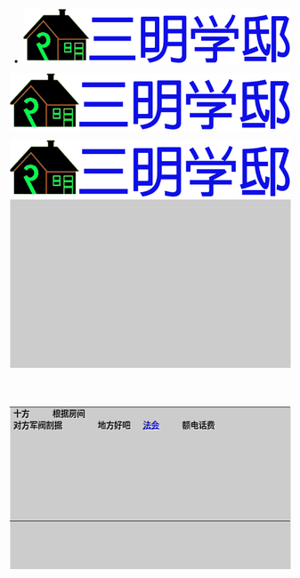 <!DOCTYPE html>
<html lang="en">
<head>
    <meta charset="UTF-8">
    <meta name="viewport" content="width=devic-vidth, initial-scale=1.0">
    <title>图片列表</title>
</head>
<body>
    <ul>
       <li>
          <a href="">
                <img src="https://raw.githubusercontent.com/sanmingxuedi/index.html/main/%E6%9C%AA%E6%A0%87%E9%A2%98.png" alt="">
          </a>
       </li>
     </ul>
</body>

</html>

![图片](https://raw.githubusercontent.com/sanmingxuedi/index.html/main/%E6%9C%AA%E6%A0%87%E9%A2%98.png)
<head>
    <link rel="icon" href="https://raw.githubusercontent.com/sanmingxuedi/index.html/main/favicon.ico" type="image/x-icon" href="favicon.ico"/>
    <link rel="shortcut icon" href="https://raw.githubusercontent.com/sanmingxuedi/index.html/main/favicon.ico" type="image/x-icon" href="favicon.ico"/>
</head>
<a href="https://sanmingxuedi.github.io/index.html">
  <img src="https://raw.githubusercontent.com/sanmingxuedi/index.html/main/%E6%9C%AA%E6%A0%87%E9%A2%98.png">
</a>

<!DOCTYPE html>
<html>
<head>
    <meta charset="UTF-8" />
    <title>Document</title>
    <style>
        div{
            font-size:70px;
            background-color: #CCC;
            color:#ccc;
        }
        div:first-child{
            text-shadow:1px 1px 1px #000;
            text-shadow:-1px -1px 1px #FFF;
        }
        div:last-child{
            text-shadow:1px 1px 1px #FFF,-1px -1px 1px #000;
        }
    </style>
</head>
<body>
    <div>我是凸起的文字</div>
    <div>我是凹下去的文字</div>
</body>
</html>


<head>
<meta http-equiv=Content-Type content="text/html; charset=gb2312">
<meta name=ProgId content=Word.Document>
<meta name=Generator content="Microsoft Word 14">
<meta name=Originator content="Microsoft Word 14">
<link rel=File-List href="单个文件网页1.files/filelist.xml">
<!--[if gte mso 9]><xml>
 <o:DocumentProperties>
  <o:Author>user</o:Author>
  <o:Template>Normal</o:Template>
  <o:LastAuthor>user</o:LastAuthor>
  <o:Revision>2</o:Revision>
  <o:TotalTime>4</o:TotalTime>
  <o:Created>2021-04-07T07:38:00Z</o:Created>
  <o:LastSaved>2021-04-07T07:38:00Z</o:LastSaved>
  <o:Pages>1</o:Pages>
  <o:Words>22</o:Words>
  <o:Characters>127</o:Characters>
  <o:Company>user</o:Company>
  <o:Lines>1</o:Lines>
  <o:Paragraphs>1</o:Paragraphs>
  <o:CharactersWithSpaces>148</o:CharactersWithSpaces>
  <o:Version>14.00</o:Version>
 </o:DocumentProperties>
 <o:OfficeDocumentSettings>
  <o:RelyOnVML/>
  <o:AllowPNG/>
 </o:OfficeDocumentSettings>
</xml><![endif]-->
<link rel=themeData href="单个文件网页1.files/themedata.thmx">
<link rel=colorSchemeMapping href="单个文件网页1.files/colorschememapping.xml">
<!--[if gte mso 9]><xml>
 <w:WordDocument>
  <w:TrackMoves>false</w:TrackMoves>
  <w:TrackFormatting/>
  <w:PunctuationKerning/>
  <w:DrawingGridVerticalSpacing>7.8 磅</w:DrawingGridVerticalSpacing>
  <w:DisplayHorizontalDrawingGridEvery>0</w:DisplayHorizontalDrawingGridEvery>
  <w:DisplayVerticalDrawingGridEvery>2</w:DisplayVerticalDrawingGridEvery>
  <w:ValidateAgainstSchemas/>
  <w:SaveIfXMLInvalid>false</w:SaveIfXMLInvalid>
  <w:IgnoreMixedContent>false</w:IgnoreMixedContent>
  <w:AlwaysShowPlaceholderText>false</w:AlwaysShowPlaceholderText>
  <w:DoNotPromoteQF/>
  <w:LidThemeOther>EN-US</w:LidThemeOther>
  <w:LidThemeAsian>ZH-CN</w:LidThemeAsian>
  <w:LidThemeComplexScript>X-NONE</w:LidThemeComplexScript>
  <w:Compatibility>
   <w:SpaceForUL/>
   <w:BalanceSingleByteDoubleByteWidth/>
   <w:DoNotLeaveBackslashAlone/>
   <w:ULTrailSpace/>
   <w:DoNotExpandShiftReturn/>
   <w:AdjustLineHeightInTable/>
   <w:BreakWrappedTables/>
   <w:SnapToGridInCell/>
   <w:WrapTextWithPunct/>
   <w:UseAsianBreakRules/>
   <w:DontGrowAutofit/>
   <w:SplitPgBreakAndParaMark/>
   <w:EnableOpenTypeKerning/>
   <w:DontFlipMirrorIndents/>
   <w:OverrideTableStyleHps/>
   <w:UseFELayout/>
  </w:Compatibility>
  <m:mathPr>
   <m:mathFont m:val="Cambria Math"/>
   <m:brkBin m:val="before"/>
   <m:brkBinSub m:val="&#45;-"/>
   <m:smallFrac m:val="off"/>
   <m:dispDef/>
   <m:lMargin m:val="0"/>
   <m:rMargin m:val="0"/>
   <m:defJc m:val="centerGroup"/>
   <m:wrapIndent m:val="1440"/>
   <m:intLim m:val="subSup"/>
   <m:naryLim m:val="undOvr"/>
  </m:mathPr></w:WordDocument>
</xml><![endif]--><!--[if gte mso 9]><xml>
 <w:LatentStyles DefLockedState="false" DefUnhideWhenUsed="true"
  DefSemiHidden="true" DefQFormat="false" DefPriority="99"
  LatentStyleCount="267">
  <w:LsdException Locked="false" Priority="0" SemiHidden="false"
   UnhideWhenUsed="false" QFormat="true" Name="Normal"/>
  <w:LsdException Locked="false" Priority="9" SemiHidden="false"
   UnhideWhenUsed="false" QFormat="true" Name="heading 1"/>
  <w:LsdException Locked="false" Priority="9" QFormat="true" Name="heading 2"/>
  <w:LsdException Locked="false" Priority="9" QFormat="true" Name="heading 3"/>
  <w:LsdException Locked="false" Priority="9" QFormat="true" Name="heading 4"/>
  <w:LsdException Locked="false" Priority="9" QFormat="true" Name="heading 5"/>
  <w:LsdException Locked="false" Priority="9" QFormat="true" Name="heading 6"/>
  <w:LsdException Locked="false" Priority="9" QFormat="true" Name="heading 7"/>
  <w:LsdException Locked="false" Priority="9" QFormat="true" Name="heading 8"/>
  <w:LsdException Locked="false" Priority="9" QFormat="true" Name="heading 9"/>
  <w:LsdException Locked="false" Priority="39" Name="toc 1"/>
  <w:LsdException Locked="false" Priority="39" Name="toc 2"/>
  <w:LsdException Locked="false" Priority="39" Name="toc 3"/>
  <w:LsdException Locked="false" Priority="39" Name="toc 4"/>
  <w:LsdException Locked="false" Priority="39" Name="toc 5"/>
  <w:LsdException Locked="false" Priority="39" Name="toc 6"/>
  <w:LsdException Locked="false" Priority="39" Name="toc 7"/>
  <w:LsdException Locked="false" Priority="39" Name="toc 8"/>
  <w:LsdException Locked="false" Priority="39" Name="toc 9"/>
  <w:LsdException Locked="false" Priority="35" QFormat="true" Name="caption"/>
  <w:LsdException Locked="false" Priority="10" SemiHidden="false"
   UnhideWhenUsed="false" QFormat="true" Name="Title"/>
  <w:LsdException Locked="false" Priority="1" Name="Default Paragraph Font"/>
  <w:LsdException Locked="false" Priority="11" SemiHidden="false"
   UnhideWhenUsed="false" QFormat="true" Name="Subtitle"/>
  <w:LsdException Locked="false" Priority="22" SemiHidden="false"
   UnhideWhenUsed="false" QFormat="true" Name="Strong"/>
  <w:LsdException Locked="false" Priority="20" SemiHidden="false"
   UnhideWhenUsed="false" QFormat="true" Name="Emphasis"/>
  <w:LsdException Locked="false" Priority="59" SemiHidden="false"
   UnhideWhenUsed="false" Name="Table Grid"/>
  <w:LsdException Locked="false" UnhideWhenUsed="false" Name="Placeholder Text"/>
  <w:LsdException Locked="false" Priority="1" SemiHidden="false"
   UnhideWhenUsed="false" QFormat="true" Name="No Spacing"/>
  <w:LsdException Locked="false" Priority="60" SemiHidden="false"
   UnhideWhenUsed="false" Name="Light Shading"/>
  <w:LsdException Locked="false" Priority="61" SemiHidden="false"
   UnhideWhenUsed="false" Name="Light List"/>
  <w:LsdException Locked="false" Priority="62" SemiHidden="false"
   UnhideWhenUsed="false" Name="Light Grid"/>
  <w:LsdException Locked="false" Priority="63" SemiHidden="false"
   UnhideWhenUsed="false" Name="Medium Shading 1"/>
  <w:LsdException Locked="false" Priority="64" SemiHidden="false"
   UnhideWhenUsed="false" Name="Medium Shading 2"/>
  <w:LsdException Locked="false" Priority="65" SemiHidden="false"
   UnhideWhenUsed="false" Name="Medium List 1"/>
  <w:LsdException Locked="false" Priority="66" SemiHidden="false"
   UnhideWhenUsed="false" Name="Medium List 2"/>
  <w:LsdException Locked="false" Priority="67" SemiHidden="false"
   UnhideWhenUsed="false" Name="Medium Grid 1"/>
  <w:LsdException Locked="false" Priority="68" SemiHidden="false"
   UnhideWhenUsed="false" Name="Medium Grid 2"/>
  <w:LsdException Locked="false" Priority="69" SemiHidden="false"
   UnhideWhenUsed="false" Name="Medium Grid 3"/>
  <w:LsdException Locked="false" Priority="70" SemiHidden="false"
   UnhideWhenUsed="false" Name="Dark List"/>
  <w:LsdException Locked="false" Priority="71" SemiHidden="false"
   UnhideWhenUsed="false" Name="Colorful Shading"/>
  <w:LsdException Locked="false" Priority="72" SemiHidden="false"
   UnhideWhenUsed="false" Name="Colorful List"/>
  <w:LsdException Locked="false" Priority="73" SemiHidden="false"
   UnhideWhenUsed="false" Name="Colorful Grid"/>
  <w:LsdException Locked="false" Priority="60" SemiHidden="false"
   UnhideWhenUsed="false" Name="Light Shading Accent 1"/>
  <w:LsdException Locked="false" Priority="61" SemiHidden="false"
   UnhideWhenUsed="false" Name="Light List Accent 1"/>
  <w:LsdException Locked="false" Priority="62" SemiHidden="false"
   UnhideWhenUsed="false" Name="Light Grid Accent 1"/>
  <w:LsdException Locked="false" Priority="63" SemiHidden="false"
   UnhideWhenUsed="false" Name="Medium Shading 1 Accent 1"/>
  <w:LsdException Locked="false" Priority="64" SemiHidden="false"
   UnhideWhenUsed="false" Name="Medium Shading 2 Accent 1"/>
  <w:LsdException Locked="false" Priority="65" SemiHidden="false"
   UnhideWhenUsed="false" Name="Medium List 1 Accent 1"/>
  <w:LsdException Locked="false" UnhideWhenUsed="false" Name="Revision"/>
  <w:LsdException Locked="false" Priority="34" SemiHidden="false"
   UnhideWhenUsed="false" QFormat="true" Name="List Paragraph"/>
  <w:LsdException Locked="false" Priority="29" SemiHidden="false"
   UnhideWhenUsed="false" QFormat="true" Name="Quote"/>
  <w:LsdException Locked="false" Priority="30" SemiHidden="false"
   UnhideWhenUsed="false" QFormat="true" Name="Intense Quote"/>
  <w:LsdException Locked="false" Priority="66" SemiHidden="false"
   UnhideWhenUsed="false" Name="Medium List 2 Accent 1"/>
  <w:LsdException Locked="false" Priority="67" SemiHidden="false"
   UnhideWhenUsed="false" Name="Medium Grid 1 Accent 1"/>
  <w:LsdException Locked="false" Priority="68" SemiHidden="false"
   UnhideWhenUsed="false" Name="Medium Grid 2 Accent 1"/>
  <w:LsdException Locked="false" Priority="69" SemiHidden="false"
   UnhideWhenUsed="false" Name="Medium Grid 3 Accent 1"/>
  <w:LsdException Locked="false" Priority="70" SemiHidden="false"
   UnhideWhenUsed="false" Name="Dark List Accent 1"/>
  <w:LsdException Locked="false" Priority="71" SemiHidden="false"
   UnhideWhenUsed="false" Name="Colorful Shading Accent 1"/>
  <w:LsdException Locked="false" Priority="72" SemiHidden="false"
   UnhideWhenUsed="false" Name="Colorful List Accent 1"/>
  <w:LsdException Locked="false" Priority="73" SemiHidden="false"
   UnhideWhenUsed="false" Name="Colorful Grid Accent 1"/>
  <w:LsdException Locked="false" Priority="60" SemiHidden="false"
   UnhideWhenUsed="false" Name="Light Shading Accent 2"/>
  <w:LsdException Locked="false" Priority="61" SemiHidden="false"
   UnhideWhenUsed="false" Name="Light List Accent 2"/>
  <w:LsdException Locked="false" Priority="62" SemiHidden="false"
   UnhideWhenUsed="false" Name="Light Grid Accent 2"/>
  <w:LsdException Locked="false" Priority="63" SemiHidden="false"
   UnhideWhenUsed="false" Name="Medium Shading 1 Accent 2"/>
  <w:LsdException Locked="false" Priority="64" SemiHidden="false"
   UnhideWhenUsed="false" Name="Medium Shading 2 Accent 2"/>
  <w:LsdException Locked="false" Priority="65" SemiHidden="false"
   UnhideWhenUsed="false" Name="Medium List 1 Accent 2"/>
  <w:LsdException Locked="false" Priority="66" SemiHidden="false"
   UnhideWhenUsed="false" Name="Medium List 2 Accent 2"/>
  <w:LsdException Locked="false" Priority="67" SemiHidden="false"
   UnhideWhenUsed="false" Name="Medium Grid 1 Accent 2"/>
  <w:LsdException Locked="false" Priority="68" SemiHidden="false"
   UnhideWhenUsed="false" Name="Medium Grid 2 Accent 2"/>
  <w:LsdException Locked="false" Priority="69" SemiHidden="false"
   UnhideWhenUsed="false" Name="Medium Grid 3 Accent 2"/>
  <w:LsdException Locked="false" Priority="70" SemiHidden="false"
   UnhideWhenUsed="false" Name="Dark List Accent 2"/>
  <w:LsdException Locked="false" Priority="71" SemiHidden="false"
   UnhideWhenUsed="false" Name="Colorful Shading Accent 2"/>
  <w:LsdException Locked="false" Priority="72" SemiHidden="false"
   UnhideWhenUsed="false" Name="Colorful List Accent 2"/>
  <w:LsdException Locked="false" Priority="73" SemiHidden="false"
   UnhideWhenUsed="false" Name="Colorful Grid Accent 2"/>
  <w:LsdException Locked="false" Priority="60" SemiHidden="false"
   UnhideWhenUsed="false" Name="Light Shading Accent 3"/>
  <w:LsdException Locked="false" Priority="61" SemiHidden="false"
   UnhideWhenUsed="false" Name="Light List Accent 3"/>
  <w:LsdException Locked="false" Priority="62" SemiHidden="false"
   UnhideWhenUsed="false" Name="Light Grid Accent 3"/>
  <w:LsdException Locked="false" Priority="63" SemiHidden="false"
   UnhideWhenUsed="false" Name="Medium Shading 1 Accent 3"/>
  <w:LsdException Locked="false" Priority="64" SemiHidden="false"
   UnhideWhenUsed="false" Name="Medium Shading 2 Accent 3"/>
  <w:LsdException Locked="false" Priority="65" SemiHidden="false"
   UnhideWhenUsed="false" Name="Medium List 1 Accent 3"/>
  <w:LsdException Locked="false" Priority="66" SemiHidden="false"
   UnhideWhenUsed="false" Name="Medium List 2 Accent 3"/>
  <w:LsdException Locked="false" Priority="67" SemiHidden="false"
   UnhideWhenUsed="false" Name="Medium Grid 1 Accent 3"/>
  <w:LsdException Locked="false" Priority="68" SemiHidden="false"
   UnhideWhenUsed="false" Name="Medium Grid 2 Accent 3"/>
  <w:LsdException Locked="false" Priority="69" SemiHidden="false"
   UnhideWhenUsed="false" Name="Medium Grid 3 Accent 3"/>
  <w:LsdException Locked="false" Priority="70" SemiHidden="false"
   UnhideWhenUsed="false" Name="Dark List Accent 3"/>
  <w:LsdException Locked="false" Priority="71" SemiHidden="false"
   UnhideWhenUsed="false" Name="Colorful Shading Accent 3"/>
  <w:LsdException Locked="false" Priority="72" SemiHidden="false"
   UnhideWhenUsed="false" Name="Colorful List Accent 3"/>
  <w:LsdException Locked="false" Priority="73" SemiHidden="false"
   UnhideWhenUsed="false" Name="Colorful Grid Accent 3"/>
  <w:LsdException Locked="false" Priority="60" SemiHidden="false"
   UnhideWhenUsed="false" Name="Light Shading Accent 4"/>
  <w:LsdException Locked="false" Priority="61" SemiHidden="false"
   UnhideWhenUsed="false" Name="Light List Accent 4"/>
  <w:LsdException Locked="false" Priority="62" SemiHidden="false"
   UnhideWhenUsed="false" Name="Light Grid Accent 4"/>
  <w:LsdException Locked="false" Priority="63" SemiHidden="false"
   UnhideWhenUsed="false" Name="Medium Shading 1 Accent 4"/>
  <w:LsdException Locked="false" Priority="64" SemiHidden="false"
   UnhideWhenUsed="false" Name="Medium Shading 2 Accent 4"/>
  <w:LsdException Locked="false" Priority="65" SemiHidden="false"
   UnhideWhenUsed="false" Name="Medium List 1 Accent 4"/>
  <w:LsdException Locked="false" Priority="66" SemiHidden="false"
   UnhideWhenUsed="false" Name="Medium List 2 Accent 4"/>
  <w:LsdException Locked="false" Priority="67" SemiHidden="false"
   UnhideWhenUsed="false" Name="Medium Grid 1 Accent 4"/>
  <w:LsdException Locked="false" Priority="68" SemiHidden="false"
   UnhideWhenUsed="false" Name="Medium Grid 2 Accent 4"/>
  <w:LsdException Locked="false" Priority="69" SemiHidden="false"
   UnhideWhenUsed="false" Name="Medium Grid 3 Accent 4"/>
  <w:LsdException Locked="false" Priority="70" SemiHidden="false"
   UnhideWhenUsed="false" Name="Dark List Accent 4"/>
  <w:LsdException Locked="false" Priority="71" SemiHidden="false"
   UnhideWhenUsed="false" Name="Colorful Shading Accent 4"/>
  <w:LsdException Locked="false" Priority="72" SemiHidden="false"
   UnhideWhenUsed="false" Name="Colorful List Accent 4"/>
  <w:LsdException Locked="false" Priority="73" SemiHidden="false"
   UnhideWhenUsed="false" Name="Colorful Grid Accent 4"/>
  <w:LsdException Locked="false" Priority="60" SemiHidden="false"
   UnhideWhenUsed="false" Name="Light Shading Accent 5"/>
  <w:LsdException Locked="false" Priority="61" SemiHidden="false"
   UnhideWhenUsed="false" Name="Light List Accent 5"/>
  <w:LsdException Locked="false" Priority="62" SemiHidden="false"
   UnhideWhenUsed="false" Name="Light Grid Accent 5"/>
  <w:LsdException Locked="false" Priority="63" SemiHidden="false"
   UnhideWhenUsed="false" Name="Medium Shading 1 Accent 5"/>
  <w:LsdException Locked="false" Priority="64" SemiHidden="false"
   UnhideWhenUsed="false" Name="Medium Shading 2 Accent 5"/>
  <w:LsdException Locked="false" Priority="65" SemiHidden="false"
   UnhideWhenUsed="false" Name="Medium List 1 Accent 5"/>
  <w:LsdException Locked="false" Priority="66" SemiHidden="false"
   UnhideWhenUsed="false" Name="Medium List 2 Accent 5"/>
  <w:LsdException Locked="false" Priority="67" SemiHidden="false"
   UnhideWhenUsed="false" Name="Medium Grid 1 Accent 5"/>
  <w:LsdException Locked="false" Priority="68" SemiHidden="false"
   UnhideWhenUsed="false" Name="Medium Grid 2 Accent 5"/>
  <w:LsdException Locked="false" Priority="69" SemiHidden="false"
   UnhideWhenUsed="false" Name="Medium Grid 3 Accent 5"/>
  <w:LsdException Locked="false" Priority="70" SemiHidden="false"
   UnhideWhenUsed="false" Name="Dark List Accent 5"/>
  <w:LsdException Locked="false" Priority="71" SemiHidden="false"
   UnhideWhenUsed="false" Name="Colorful Shading Accent 5"/>
  <w:LsdException Locked="false" Priority="72" SemiHidden="false"
   UnhideWhenUsed="false" Name="Colorful List Accent 5"/>
  <w:LsdException Locked="false" Priority="73" SemiHidden="false"
   UnhideWhenUsed="false" Name="Colorful Grid Accent 5"/>
  <w:LsdException Locked="false" Priority="60" SemiHidden="false"
   UnhideWhenUsed="false" Name="Light Shading Accent 6"/>
  <w:LsdException Locked="false" Priority="61" SemiHidden="false"
   UnhideWhenUsed="false" Name="Light List Accent 6"/>
  <w:LsdException Locked="false" Priority="62" SemiHidden="false"
   UnhideWhenUsed="false" Name="Light Grid Accent 6"/>
  <w:LsdException Locked="false" Priority="63" SemiHidden="false"
   UnhideWhenUsed="false" Name="Medium Shading 1 Accent 6"/>
  <w:LsdException Locked="false" Priority="64" SemiHidden="false"
   UnhideWhenUsed="false" Name="Medium Shading 2 Accent 6"/>
  <w:LsdException Locked="false" Priority="65" SemiHidden="false"
   UnhideWhenUsed="false" Name="Medium List 1 Accent 6"/>
  <w:LsdException Locked="false" Priority="66" SemiHidden="false"
   UnhideWhenUsed="false" Name="Medium List 2 Accent 6"/>
  <w:LsdException Locked="false" Priority="67" SemiHidden="false"
   UnhideWhenUsed="false" Name="Medium Grid 1 Accent 6"/>
  <w:LsdException Locked="false" Priority="68" SemiHidden="false"
   UnhideWhenUsed="false" Name="Medium Grid 2 Accent 6"/>
  <w:LsdException Locked="false" Priority="69" SemiHidden="false"
   UnhideWhenUsed="false" Name="Medium Grid 3 Accent 6"/>
  <w:LsdException Locked="false" Priority="70" SemiHidden="false"
   UnhideWhenUsed="false" Name="Dark List Accent 6"/>
  <w:LsdException Locked="false" Priority="71" SemiHidden="false"
   UnhideWhenUsed="false" Name="Colorful Shading Accent 6"/>
  <w:LsdException Locked="false" Priority="72" SemiHidden="false"
   UnhideWhenUsed="false" Name="Colorful List Accent 6"/>
  <w:LsdException Locked="false" Priority="73" SemiHidden="false"
   UnhideWhenUsed="false" Name="Colorful Grid Accent 6"/>
  <w:LsdException Locked="false" Priority="19" SemiHidden="false"
   UnhideWhenUsed="false" QFormat="true" Name="Subtle Emphasis"/>
  <w:LsdException Locked="false" Priority="21" SemiHidden="false"
   UnhideWhenUsed="false" QFormat="true" Name="Intense Emphasis"/>
  <w:LsdException Locked="false" Priority="31" SemiHidden="false"
   UnhideWhenUsed="false" QFormat="true" Name="Subtle Reference"/>
  <w:LsdException Locked="false" Priority="32" SemiHidden="false"
   UnhideWhenUsed="false" QFormat="true" Name="Intense Reference"/>
  <w:LsdException Locked="false" Priority="33" SemiHidden="false"
   UnhideWhenUsed="false" QFormat="true" Name="Book Title"/>
  <w:LsdException Locked="false" Priority="37" Name="Bibliography"/>
  <w:LsdException Locked="false" Priority="39" QFormat="true" Name="TOC Heading"/>
 </w:LatentStyles>
</xml><![endif]-->
<style>
<!--
 /* Font Definitions */
 @font-face
	{font-family:宋体;
	panose-1:2 1 6 0 3 1 1 1 1 1;
	mso-font-alt:SimSun;
	mso-font-charset:134;
	mso-generic-font-family:auto;
	mso-font-pitch:variable;
	mso-font-signature:3 135135232 16 0 262145 0;}
@font-face
	{font-family:宋体;
	panose-1:2 1 6 0 3 1 1 1 1 1;
	mso-font-alt:SimSun;
	mso-font-charset:134;
	mso-generic-font-family:auto;
	mso-font-pitch:variable;
	mso-font-signature:3 135135232 16 0 262145 0;}
@font-face
	{font-family:Calibri;
	panose-1:2 15 5 2 2 2 4 3 2 4;
	mso-font-charset:0;
	mso-generic-font-family:swiss;
	mso-font-pitch:variable;
	mso-font-signature:-520092929 1073786111 9 0 415 0;}
@font-face
	{font-family:"\@宋体";
	panose-1:2 1 6 0 3 1 1 1 1 1;
	mso-font-charset:134;
	mso-generic-font-family:auto;
	mso-font-pitch:variable;
	mso-font-signature:3 135135232 16 0 262145 0;}
 /* Style Definitions */
 p.MsoNormal, li.MsoNormal, div.MsoNormal
	{mso-style-unhide:no;
	mso-style-qformat:yes;
	mso-style-parent:"";
	margin:0cm;
	margin-bottom:.0001pt;
	text-align:justify;
	text-justify:inter-ideograph;
	mso-pagination:none;
	font-size:10.5pt;
	mso-bidi-font-size:11.0pt;
	font-family:"Calibri","sans-serif";
	mso-ascii-font-family:Calibri;
	mso-ascii-theme-font:minor-latin;
	mso-fareast-font-family:宋体;
	mso-fareast-theme-font:minor-fareast;
	mso-hansi-font-family:Calibri;
	mso-hansi-theme-font:minor-latin;
	mso-bidi-font-family:"Times New Roman";
	mso-bidi-theme-font:minor-bidi;
	mso-font-kerning:1.0pt;}
p.MsoHeader, li.MsoHeader, div.MsoHeader
	{mso-style-priority:99;
	mso-style-link:"页眉 Char";
	margin:0cm;
	margin-bottom:.0001pt;
	text-align:center;
	mso-pagination:none;
	tab-stops:center 207.65pt right 415.3pt;
	layout-grid-mode:char;
	border:none;
	mso-border-bottom-alt:solid windowtext .75pt;
	padding:0cm;
	mso-padding-alt:0cm 0cm 1.0pt 0cm;
	font-size:9.0pt;
	font-family:"Calibri","sans-serif";
	mso-ascii-font-family:Calibri;
	mso-ascii-theme-font:minor-latin;
	mso-fareast-font-family:宋体;
	mso-fareast-theme-font:minor-fareast;
	mso-hansi-font-family:Calibri;
	mso-hansi-theme-font:minor-latin;
	mso-bidi-font-family:"Times New Roman";
	mso-bidi-theme-font:minor-bidi;
	mso-font-kerning:1.0pt;}
p.MsoFooter, li.MsoFooter, div.MsoFooter
	{mso-style-priority:99;
	mso-style-link:"页脚 Char";
	margin:0cm;
	margin-bottom:.0001pt;
	mso-pagination:none;
	tab-stops:center 207.65pt right 415.3pt;
	layout-grid-mode:char;
	font-size:9.0pt;
	font-family:"Calibri","sans-serif";
	mso-ascii-font-family:Calibri;
	mso-ascii-theme-font:minor-latin;
	mso-fareast-font-family:宋体;
	mso-fareast-theme-font:minor-fareast;
	mso-hansi-font-family:Calibri;
	mso-hansi-theme-font:minor-latin;
	mso-bidi-font-family:"Times New Roman";
	mso-bidi-theme-font:minor-bidi;
	mso-font-kerning:1.0pt;}
a:link, span.MsoHyperlink
	{mso-style-noshow:yes;
	mso-style-priority:99;
	color:blue;
	text-decoration:underline;
	text-underline:single;}
a:visited, span.MsoHyperlinkFollowed
	{mso-style-noshow:yes;
	mso-style-priority:99;
	color:purple;
	mso-themecolor:followedhyperlink;
	text-decoration:underline;
	text-underline:single;}
span.Char
	{mso-style-name:"页眉 Char";
	mso-style-priority:99;
	mso-style-unhide:no;
	mso-style-locked:yes;
	mso-style-link:页眉;
	mso-ansi-font-size:9.0pt;
	mso-bidi-font-size:9.0pt;}
span.Char0
	{mso-style-name:"页脚 Char";
	mso-style-priority:99;
	mso-style-unhide:no;
	mso-style-locked:yes;
	mso-style-link:页脚;
	mso-ansi-font-size:9.0pt;
	mso-bidi-font-size:9.0pt;}
.MsoChpDefault
	{mso-style-type:export-only;
	mso-default-props:yes;
	font-family:"Calibri","sans-serif";
	mso-bidi-font-family:"Times New Roman";
	mso-bidi-theme-font:minor-bidi;}
 /* Page Definitions */
 @page
	{mso-page-border-surround-header:no;
	mso-page-border-surround-footer:no;
	mso-footnote-separator:url("单个文件网页1.files/header.htm") fs;
	mso-footnote-continuation-separator:url("单个文件网页1.files/header.htm") fcs;
	mso-endnote-separator:url("单个文件网页1.files/header.htm") es;
	mso-endnote-continuation-separator:url("单个文件网页1.files/header.htm") ecs;}
@page WordSection1
	{size:595.3pt 841.9pt;
	margin:72.0pt 90.0pt 72.0pt 90.0pt;
	mso-header-margin:42.55pt;
	mso-footer-margin:49.6pt;
	mso-even-header:url("单个文件网页1.files/header.htm") eh1;
	mso-header:url("单个文件网页1.files/header.htm") h1;
	mso-even-footer:url("单个文件网页1.files/header.htm") ef1;
	mso-footer:url("单个文件网页1.files/header.htm") f1;
	mso-first-header:url("单个文件网页1.files/header.htm") fh1;
	mso-first-footer:url("单个文件网页1.files/header.htm") ff1;
	mso-paper-source:0;
	layout-grid:15.6pt;}
div.WordSection1
	{page:WordSection1;}
-->
</style>
<!--[if gte mso 10]>
<style>
 /* Style Definitions */
 table.MsoNormalTable
	{mso-style-name:普通表格;
	mso-tstyle-rowband-size:0;
	mso-tstyle-colband-size:0;
	mso-style-noshow:yes;
	mso-style-priority:99;
	mso-style-parent:"";
	mso-padding-alt:0cm 5.4pt 0cm 5.4pt;
	mso-para-margin:0cm;
	mso-para-margin-bottom:.0001pt;
	mso-pagination:widow-orphan;
	font-size:10.5pt;
	mso-bidi-font-size:11.0pt;
	font-family:"Calibri","sans-serif";
	mso-ascii-font-family:Calibri;
	mso-ascii-theme-font:minor-latin;
	mso-hansi-font-family:Calibri;
	mso-hansi-theme-font:minor-latin;
	mso-bidi-font-family:"Times New Roman";
	mso-bidi-theme-font:minor-bidi;
	mso-font-kerning:1.0pt;}
</style>
<![endif]--><!--[if gte mso 9]><xml>
 <o:shapedefaults v:ext="edit" spidmax="2049"/>
</xml><![endif]--><!--[if gte mso 9]><xml>
 <o:shapelayout v:ext="edit">
  <o:idmap v:ext="edit" data="1"/>
 </o:shapelayout></xml><![endif]-->
</head>



<div class=WordSection1 style='layout-grid:15.6pt'>

<table class=MsoNormalTable border=0 cellspacing=0 cellpadding=0 width=504
 style='width:378.0pt;margin-left:-.75pt;border-collapse:collapse;mso-yfti-tbllook:
 1184;mso-padding-alt:0cm 5.4pt 0cm 5.4pt'>
 <tr style='mso-yfti-irow:0;mso-yfti-firstrow:yes;height:13.5pt'>
  <td width=72 nowrap valign=bottom style='width:54.0pt;padding:0cm 5.4pt 0cm 5.4pt;
  height:13.5pt'>
  <p class=MsoNormal align=left style='text-align:left;mso-pagination:widow-orphan'><span
  style='font-size:11.0pt;font-family:宋体;mso-bidi-font-family:宋体;color:black;
  mso-font-kerning:0pt'>十方<span lang=EN-US><o:p></o:p></span></span></p>
  </td>
  <td width=72 nowrap valign=bottom style='width:54.0pt;padding:0cm 5.4pt 0cm 5.4pt;
  height:13.5pt'>
  <p class=MsoNormal align=left style='text-align:left;mso-pagination:widow-orphan'><span
  style='font-size:11.0pt;font-family:宋体;mso-bidi-font-family:宋体;color:black;
  mso-font-kerning:0pt'>根据房间<span lang=EN-US><o:p></o:p></span></span></p>
  </td>
  <td width=72 nowrap valign=bottom style='width:54.0pt;padding:0cm 5.4pt 0cm 5.4pt;
  height:13.5pt'></td>
  <td width=72 nowrap valign=bottom style='width:54.0pt;padding:0cm 5.4pt 0cm 5.4pt;
  height:13.5pt'></td>
  <td width=72 nowrap valign=bottom style='width:54.0pt;padding:0cm 5.4pt 0cm 5.4pt;
  height:13.5pt'></td>
  <td width=72 nowrap valign=bottom style='width:54.0pt;padding:0cm 5.4pt 0cm 5.4pt;
  height:13.5pt'></td>
  <td width=72 nowrap valign=bottom style='width:54.0pt;padding:0cm 5.4pt 0cm 5.4pt;
  height:13.5pt'></td>
 </tr>
 <tr style='mso-yfti-irow:1;height:13.5pt'>
  <td width=144 nowrap colspan=2 valign=bottom style='width:108.0pt;padding:
  0cm 5.4pt 0cm 5.4pt;height:13.5pt'>
  <p class=MsoNormal align=left style='text-align:left;mso-pagination:widow-orphan'><span
  style='font-size:11.0pt;font-family:宋体;mso-bidi-font-family:宋体;color:black;
  mso-font-kerning:0pt'>对方军阀割据<span lang=EN-US><o:p></o:p></span></span></p>
  </td>
  <td width=72 nowrap valign=bottom style='width:54.0pt;padding:0cm 5.4pt 0cm 5.4pt;
  height:13.5pt'>
  <p class=MsoNormal align=left style='text-align:left;mso-pagination:widow-orphan'><span
  style='font-size:11.0pt;font-family:宋体;mso-bidi-font-family:宋体;color:black;
  mso-font-kerning:0pt'>地方好吧<span lang=EN-US><o:p></o:p></span></span></p>
  </td>
  <td width=72 nowrap valign=bottom style='width:54.0pt;padding:0cm 5.4pt 0cm 5.4pt;
  height:13.5pt'>
  <p class=MsoNormal align=left style='text-align:left;mso-pagination:widow-orphan'><u><span
  lang=EN-US style='font-size:11.0pt;font-family:宋体;mso-bidi-font-family:宋体;
  color:blue;mso-font-kerning:0pt'><a href="https://www.baidu.com/"><span
  lang=EN-US><span lang=EN-US>法会</span></span></a><o:p></o:p></span></u></p>
  </td>
  <td width=72 nowrap valign=bottom style='width:54.0pt;padding:0cm 5.4pt 0cm 5.4pt;
  height:13.5pt'>
  <p class=MsoNormal align=left style='text-align:left;mso-pagination:widow-orphan'><span
  style='font-size:11.0pt;font-family:宋体;mso-bidi-font-family:宋体;color:black;
  mso-font-kerning:0pt'>额电话费<span lang=EN-US><o:p></o:p></span></span></p>
  </td>
  <td width=72 nowrap valign=bottom style='width:54.0pt;padding:0cm 5.4pt 0cm 5.4pt;
  height:13.5pt'></td>
  <td width=72 nowrap valign=bottom style='width:54.0pt;padding:0cm 5.4pt 0cm 5.4pt;
  height:13.5pt'></td>
 </tr>
 <tr style='mso-yfti-irow:2;height:13.5pt'>
  <td width=72 nowrap valign=bottom style='width:54.0pt;padding:0cm 5.4pt 0cm 5.4pt;
  height:13.5pt'></td>
  <td width=72 nowrap valign=bottom style='width:54.0pt;padding:0cm 5.4pt 0cm 5.4pt;
  height:13.5pt'></td>
  <td width=72 nowrap valign=bottom style='width:54.0pt;padding:0cm 5.4pt 0cm 5.4pt;
  height:13.5pt'></td>
  <td width=72 nowrap valign=bottom style='width:54.0pt;padding:0cm 5.4pt 0cm 5.4pt;
  height:13.5pt'></td>
  <td width=72 nowrap valign=bottom style='width:54.0pt;padding:0cm 5.4pt 0cm 5.4pt;
  height:13.5pt'></td>
  <td width=72 nowrap valign=bottom style='width:54.0pt;padding:0cm 5.4pt 0cm 5.4pt;
  height:13.5pt'></td>
  <td width=72 nowrap valign=bottom style='width:54.0pt;padding:0cm 5.4pt 0cm 5.4pt;
  height:13.5pt'></td>
 </tr>
 <tr style='mso-yfti-irow:3;height:13.5pt'>
  <td width=72 nowrap valign=bottom style='width:54.0pt;padding:0cm 5.4pt 0cm 5.4pt;
  height:13.5pt'></td>
  <td width=72 nowrap valign=bottom style='width:54.0pt;padding:0cm 5.4pt 0cm 5.4pt;
  height:13.5pt'></td>
  <td width=72 nowrap valign=bottom style='width:54.0pt;padding:0cm 5.4pt 0cm 5.4pt;
  height:13.5pt'></td>
  <td width=72 nowrap valign=bottom style='width:54.0pt;padding:0cm 5.4pt 0cm 5.4pt;
  height:13.5pt'></td>
  <td width=72 nowrap valign=bottom style='width:54.0pt;padding:0cm 5.4pt 0cm 5.4pt;
  height:13.5pt'></td>
  <td width=72 nowrap valign=bottom style='width:54.0pt;padding:0cm 5.4pt 0cm 5.4pt;
  height:13.5pt'></td>
  <td width=72 nowrap valign=bottom style='width:54.0pt;padding:0cm 5.4pt 0cm 5.4pt;
  height:13.5pt'></td>
 </tr>
 <tr style='mso-yfti-irow:4;height:13.5pt'>
  <td width=72 nowrap valign=bottom style='width:54.0pt;padding:0cm 5.4pt 0cm 5.4pt;
  height:13.5pt'></td>
  <td width=72 nowrap valign=bottom style='width:54.0pt;padding:0cm 5.4pt 0cm 5.4pt;
  height:13.5pt'></td>
  <td width=72 nowrap valign=bottom style='width:54.0pt;padding:0cm 5.4pt 0cm 5.4pt;
  height:13.5pt'></td>
  <td width=72 nowrap valign=bottom style='width:54.0pt;padding:0cm 5.4pt 0cm 5.4pt;
  height:13.5pt'></td>
  <td width=72 nowrap valign=bottom style='width:54.0pt;padding:0cm 5.4pt 0cm 5.4pt;
  height:13.5pt'></td>
  <td width=72 nowrap valign=bottom style='width:54.0pt;padding:0cm 5.4pt 0cm 5.4pt;
  height:13.5pt'></td>
  <td width=72 nowrap valign=bottom style='width:54.0pt;padding:0cm 5.4pt 0cm 5.4pt;
  height:13.5pt'></td>
 </tr>
 <tr style='mso-yfti-irow:5;height:13.5pt'>
  <td width=72 nowrap valign=bottom style='width:54.0pt;padding:0cm 5.4pt 0cm 5.4pt;
  height:13.5pt'></td>
  <td width=72 nowrap valign=bottom style='width:54.0pt;padding:0cm 5.4pt 0cm 5.4pt;
  height:13.5pt'></td>
  <td width=72 nowrap valign=bottom style='width:54.0pt;padding:0cm 5.4pt 0cm 5.4pt;
  height:13.5pt'></td>
  <td width=72 nowrap valign=bottom style='width:54.0pt;padding:0cm 5.4pt 0cm 5.4pt;
  height:13.5pt'></td>
  <td width=72 nowrap valign=bottom style='width:54.0pt;padding:0cm 5.4pt 0cm 5.4pt;
  height:13.5pt'></td>
  <td width=72 nowrap valign=bottom style='width:54.0pt;padding:0cm 5.4pt 0cm 5.4pt;
  height:13.5pt'></td>
  <td width=72 nowrap valign=bottom style='width:54.0pt;padding:0cm 5.4pt 0cm 5.4pt;
  height:13.5pt'></td>
 </tr>
 <tr style='mso-yfti-irow:6;height:13.5pt'>
  <td width=72 nowrap valign=bottom style='width:54.0pt;padding:0cm 5.4pt 0cm 5.4pt;
  height:13.5pt'></td>
  <td width=72 nowrap valign=bottom style='width:54.0pt;padding:0cm 5.4pt 0cm 5.4pt;
  height:13.5pt'></td>
  <td width=72 nowrap valign=bottom style='width:54.0pt;padding:0cm 5.4pt 0cm 5.4pt;
  height:13.5pt'></td>
  <td width=72 nowrap valign=bottom style='width:54.0pt;padding:0cm 5.4pt 0cm 5.4pt;
  height:13.5pt'></td>
  <td width=72 nowrap valign=bottom style='width:54.0pt;padding:0cm 5.4pt 0cm 5.4pt;
  height:13.5pt'></td>
  <td width=72 nowrap valign=bottom style='width:54.0pt;padding:0cm 5.4pt 0cm 5.4pt;
  height:13.5pt'></td>
  <td width=72 nowrap valign=bottom style='width:54.0pt;padding:0cm 5.4pt 0cm 5.4pt;
  height:13.5pt'></td>
 </tr>
 <tr style='mso-yfti-irow:7;height:13.5pt'>
  <td width=72 nowrap valign=bottom style='width:54.0pt;padding:0cm 5.4pt 0cm 5.4pt;
  height:13.5pt'></td>
  <td width=72 nowrap valign=bottom style='width:54.0pt;padding:0cm 5.4pt 0cm 5.4pt;
  height:13.5pt'></td>
  <td width=72 nowrap valign=bottom style='width:54.0pt;padding:0cm 5.4pt 0cm 5.4pt;
  height:13.5pt'></td>
  <td width=72 nowrap valign=bottom style='width:54.0pt;padding:0cm 5.4pt 0cm 5.4pt;
  height:13.5pt'></td>
  <td width=72 nowrap valign=bottom style='width:54.0pt;padding:0cm 5.4pt 0cm 5.4pt;
  height:13.5pt'></td>
  <td width=72 nowrap valign=bottom style='width:54.0pt;padding:0cm 5.4pt 0cm 5.4pt;
  height:13.5pt'></td>
  <td width=72 nowrap valign=bottom style='width:54.0pt;padding:0cm 5.4pt 0cm 5.4pt;
  height:13.5pt'></td>
 </tr>
 <tr style='mso-yfti-irow:8;height:13.5pt'>
  <td width=72 nowrap valign=bottom style='width:54.0pt;padding:0cm 5.4pt 0cm 5.4pt;
  height:13.5pt'></td>
  <td width=72 nowrap valign=bottom style='width:54.0pt;padding:0cm 5.4pt 0cm 5.4pt;
  height:13.5pt'></td>
  <td width=72 nowrap valign=bottom style='width:54.0pt;padding:0cm 5.4pt 0cm 5.4pt;
  height:13.5pt'></td>
  <td width=72 nowrap valign=bottom style='width:54.0pt;padding:0cm 5.4pt 0cm 5.4pt;
  height:13.5pt'></td>
  <td width=72 nowrap valign=bottom style='width:54.0pt;padding:0cm 5.4pt 0cm 5.4pt;
  height:13.5pt'></td>
  <td width=72 nowrap valign=bottom style='width:54.0pt;padding:0cm 5.4pt 0cm 5.4pt;
  height:13.5pt'></td>
  <td width=72 nowrap valign=bottom style='width:54.0pt;padding:0cm 5.4pt 0cm 5.4pt;
  height:13.5pt'></td>
 </tr>
 <tr style='mso-yfti-irow:9;height:13.5pt'>
  <td width=72 nowrap valign=bottom style='width:54.0pt;padding:0cm 5.4pt 0cm 5.4pt;
  height:13.5pt'></td>
  <td width=72 nowrap valign=bottom style='width:54.0pt;padding:0cm 5.4pt 0cm 5.4pt;
  height:13.5pt'></td>
  <td width=72 nowrap valign=bottom style='width:54.0pt;padding:0cm 5.4pt 0cm 5.4pt;
  height:13.5pt'></td>
  <td width=72 nowrap valign=bottom style='width:54.0pt;padding:0cm 5.4pt 0cm 5.4pt;
  height:13.5pt'></td>
  <td width=72 nowrap valign=bottom style='width:54.0pt;padding:0cm 5.4pt 0cm 5.4pt;
  height:13.5pt'></td>
  <td width=72 nowrap valign=bottom style='width:54.0pt;padding:0cm 5.4pt 0cm 5.4pt;
  height:13.5pt'></td>
  <td width=72 nowrap valign=bottom style='width:54.0pt;padding:0cm 5.4pt 0cm 5.4pt;
  height:13.5pt'></td>
 </tr>
 <tr style='mso-yfti-irow:10;mso-yfti-lastrow:yes;height:13.5pt'>
  <td width=72 nowrap valign=bottom style='width:54.0pt;padding:0cm 5.4pt 0cm 5.4pt;
  height:13.5pt'></td>
  <td width=72 nowrap valign=bottom style='width:54.0pt;padding:0cm 5.4pt 0cm 5.4pt;
  height:13.5pt'></td>
  <td width=72 nowrap valign=bottom style='width:54.0pt;padding:0cm 5.4pt 0cm 5.4pt;
  height:13.5pt'></td>
  <td width=72 nowrap valign=bottom style='width:54.0pt;padding:0cm 5.4pt 0cm 5.4pt;
  height:13.5pt'></td>
  <td width=72 nowrap valign=bottom style='width:54.0pt;padding:0cm 5.4pt 0cm 5.4pt;
  height:13.5pt'></td>
  <td width=72 nowrap valign=bottom style='width:54.0pt;padding:0cm 5.4pt 0cm 5.4pt;
  height:13.5pt'></td>
  <td width=72 nowrap valign=bottom style='width:54.0pt;padding:0cm 5.4pt 0cm 5.4pt;
  height:13.5pt'></td>
 </tr>
</table>

<p class=MsoNormal><span lang=EN-US><o:p>&nbsp;</o:p></span></p>

</div>

</body>

</html>
				
						
						
						
						
						
						
						
						


